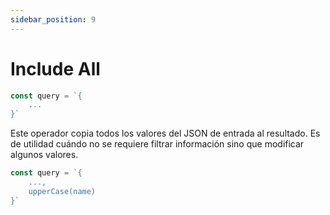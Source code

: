 ```yaml
---
sidebar_position: 9
---
```

# Include All

```javascript
const query = `{
    ...
}`
```
Este operador copia todos los valores del JSON de
entrada al resultado. Es de utilidad cuándo no se requiere filtrar
información sino que modificar algunos valores.

```javascript
const query = `{
    ...,
    upperCase(name)
}`
